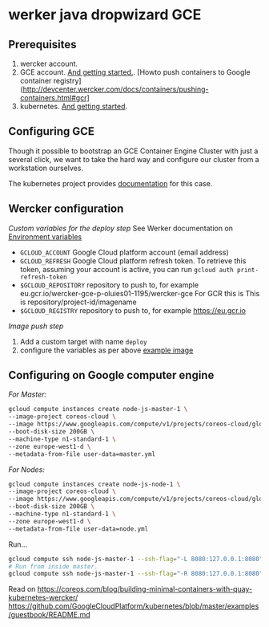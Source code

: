 # werker java dropwizard GCE

## Prerequisites

1. wercker account.
2. GCE account. [And getting started.](https://cloud.google.com/compute/docs/quickstart).
                [Howto push containers to Google container registry](http://devcenter.wercker.com/docs/containers/pushing-containers.html#gcr]
4. kubernetes. [And getting started](http://kubernetes.io/gettingstarted/).

## Configuring GCE

<!-- 1. Setup a project for your cluster with meaningful properites such as names etc.
 
 2. Spawn some CoreOS instances via GUI -->
Though it possible to bootstrap an GCE Container Engine Cluster with just a several click, we want to take the hard way and configure our cluster from a workstation ourselves.

The kubernetes project provides [documentation](https://github.com/GoogleCloudPlatform/kubernetes/blob/master/docs/getting-started-guides/gce.md) for this case.


## Wercker configuration 

*Custom variables for the deploy step*
See Werker documentation on [Environment variables](http://devcenter.wercker.com/learn/wercker-yml/environment-variables.html)
- `GCLOUD_ACCOUNT`  Google Cloud platform account (email address)
- `GCLOUD_REFRESH`  Google Cloud platform refresh token. To retrieve this token, assuming your account is active, you can run `gcloud auth print-refresh-token`
- `$GCLOUD_REPOSITORY` repository to push to, for example eu.gcr.io/wercker-gce-p-oluies01-1195/wercker-gce
                       For GCR this is This is repository/project-id/imagename
- `$GCLOUD_REGISTRY` repository to push to, for example https://eu.gcr.io

*Image push step*

1. Add a custom target with name `deploy`
2. configure the variables as per above 
[example image](http://i.imgur.com/HVcxkjN.png)
         


## Configuring on Google computer engine


*For Master:*
```bash
gcloud compute instances create node-js-master-1 \
--image-project coreos-cloud \
--image https://www.googleapis.com/compute/v1/projects/coreos-cloud/global/images/coreos-alpha-709-0-0-v20150611 \
--boot-disk-size 200GB \
--machine-type n1-standard-1 \
--zone europe-west1-d \
--metadata-from-file user-data=master.yml
```

*For Nodes:*
```bash
gcloud compute instances create node-js-node-1 \
--image-project coreos-cloud \
--image https://www.googleapis.com/compute/v1/projects/coreos-cloud/global/images/coreos-alpha-709-0-0-v20150611 \
--boot-disk-size 200GB \
--machine-type n1-standard-1 \
--zone europe-west1-d \
--metadata-from-file user-data=node.yml
```

Run...

```bash
gcloud compute ssh node-js-master-1 --ssh-flag="-L 8080:127.0.0.1:8080" --zone europe-west1-d
# Run from inside master.
gcloud compute ssh node-js-master-1 --ssh-flag="-R 8080:127.0.0.1:8080" --zone europe-west1-d
```

Read on
https://coreos.com/blog/building-minimal-containers-with-quay-kubernetes-wercker/
https://github.com/GoogleCloudPlatform/kubernetes/blob/master/examples/guestbook/README.md